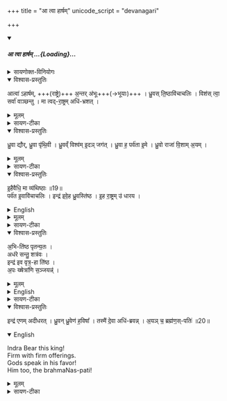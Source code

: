 +++
title = "आ त्वा हार्षम्"
unicode_script = "devanagari"

+++

<div class="js_include" includetitle="false" newlevelforh1="5" unfilled url="/vedAH_yajuH/taittirIyam/brAhmaNam/sarva-prastutiH/2/4/aMshAH/A_tvA_hArSham.md">
<details open><summary><h5>आ त्वा हार्षम् ...{Loading}...</h5></summary>
<div caption="छात्राः, वेदभवनम्, भाग्यनगरे" class="videoEmbed" src="https://youtu.be/cp48mUi6d14"></div>
<details><summary>सायणोक्त-विनियोगः</summary>

20अतः परं राजाभिषेके विनियोज्याः पश्चाप्यनुष्टुभः - आ त्वाऽहार्षमिति ॥
</details>
<details open><summary>विश्वास-प्रस्तुतिः</summary>

आत्वा॑ ऽहार्षम्, +++(राष्ट्रे)+++ अ॒न्तर् अ॑भूः+++(→भूयाः)+++ ।
ध्रु॒वस् ति॒ष्ठावि॑चाचलिः ।
विश॑स् त्वा॒ सर्वा॑ वाञ्छन्तु ।
मा त्वद्-रा॒ष्ट्रम् अधि॑-भ्रशत् ।
</details>
<details><summary>मूलम्</summary>

आत्वा॑ऽहार्षम॒न्तर॑भूः ।
ध्रु॒वस्ति॒ष्ठावि॑चाचलिः ।
विश॑स्त्वा॒ सर्वा॑ वाञ्छन्तु ।
मा त्वद्रा॒ष्ट्रमधि॑भ्रशत् ।
</details>
<details><summary>सायण-टीका</summary>

व्याख्याता 'विष्णोः क्रमोसि' इत्यत्र । पुरोहितो राजानं प्रत्याह - **त्वां** अहं **आहार्षं** स्थानाच्च्युतमाहरामि । आहृतश्च त्वं **अन्तर् अभूः** राष्ट्रस्य मध्ये भव । अविचाचलिः विचालयितुमशक्यः ध्रुवश्च तिष्ठ । विशो राष्ट्रवर्तिन्यः प्रजाः त्वामेव राजानं वाञ्छन्तु राष्ट्रं च त्वत्तो माऽधिभ्रशत् । अधिरत्र पञ्चम्यर्थानुवादी । भ्रष्टं मा मृत् ।।
</details>
<details open><summary>विश्वास-प्रस्तुतिः</summary>

ध्रु॒वा द्यौर्, ध्रु॒वा पृ॑थि॒वी ।
ध्रु॒वव्ँ विश्व॑म् इ॒दञ् जग॑त् ।
ध्रु॒वा ह॒ पर्व॑ता इ॒मे ।
ध्रु॒वो राजा॑ वि॒शाम् अ॒यम् ।
</details>
<details><summary>मूलम्</summary>

ध्रु॒वा द्यौर्ध्रु॒वा पृ॑थि॒वी ।
ध्रु॒वव्ँ विश्व॑मि॒दञ्जग॑त् ।
ध्रु॒वा ह॒ पर्व॑ता इ॒मे ।
ध्रु॒वो राजा॑ वि॒शाम॒यम् ।
</details>
<details><summary>सायण-टीका</summary>

21त्रिषु पादेषु दृष्टान्ताः, चतुर्थो दार्ष्टान्तिकः - ध्रुवेत्यादि ॥ द्यौः पृथिवी च ध्रुवा । इदं च विश्वं ध्रुव जगत् आप्रवाहं नित्यं ध्रुवं, बहुकालावस्थायित्वात् । इमे च पर्वताः ध्रुवाः । अयं च विशां मनुष्याणां राजा ध्रुवः । तुल्ययोगोपमैषां, द्युप्रभृतिविषयो राजा भवत्विति यावत् ॥
</details>
<details open><summary>विश्वास-प्रस्तुतिः</summary>

इ॒हैवैधि॒ मा व्य॑थिष्ठाः ॥19॥  
पर्व॑त इ॒वावि॑चाचलिः ।
इन्द्र॑ इवे॒ह ध्रु॒वस्ति॑ष्ठ ।
इ॒ह रा॒ष्ट्रम् उ॑ धारय ।
</details>
<details><summary>English</summary>

Grow right here, don't be distressed.  
Like a mountain un-fickle.  
Like Indra, stand firm here.  
Bear the nation here.
</details>
<details><summary>मूलम्</summary>

इ॒हैवैधि॒ मा व्य॑थिष्ठाः ॥19॥  
पर्व॑त इ॒वावि॑चाचलिः ।
इन्द्र॑ इवे॒ह ध्रु॒वस्ति॑ष्ठ ।
इ॒ह रा॒ष्ट्रमु॑ धारय ।
</details>
<details><summary>सायण-टीका</summary>

22इहैवैधीति ॥ **इहैव** राष्ट्रे **एधि** राजा भव । **मा व्यथिष्ठाः पर्वत इव अविचाचलिः** अविचलो भव । 'उपसर्गाच्छन्दसि' इति इप्रत्ययः । **इन्द्र इव ध्रुवो** भव । **इह** राजभावे **तिष्ठ** । **राष्ट्रं** च **धारय** । अवधारणे उकारः । राष्ट्रं धारयैव माऽमुचः ॥
</details>
<details open><summary>विश्वास-प्रस्तुतिः</summary>

अ॒भि-ति॑ष्ठ पृतन्य॒तः ।  
अध॑रे सन्तु॒ शत्र॑वः ।  
इन्द्र॑ इव वृत्र॒-हा ति॑ष्ठ ।  
अ॒पः ख्षेत्रा॑णि स॒ञ्जयन्न्॑ ।
</details>
<details><summary>मूलम्</summary>

अ॒भिति॑ष्ठ पृतन्य॒तः ।
अध॑रे सन्तु॒ शत्र॑वः ।
इन्द्र॑ इव वृत्र॒हा ति॑ष्ठ ।
अ॒पः ख्षेत्रा॑णि स॒ञ्जयन्न्॑ ।
</details>
<details><summary>English</summary>

Outflank the assailants.  
Down be the enemies.  
Stand like Indra vRtra-killer.  
Thoroughly winning (their) deeds and lands.
</details>
<details><summary>सायण-टीका</summary>

23अभितिष्ठेति । । पृतन्यतः संग्रामं कर्तुमिच्छतः 'कव्यध्वरपृतनस्यर्चि लोपः' 'शतुरनुमः' इति विभक्तेरुदात्तत्वम् । शत्रवोऽधरे त्वत्तो निकृष्टैश्वर्यबलास्सन्तु । **वृत्रहा** वृत्रस्य हन्ता **इन्द्र इव पृतन्यतोऽभितिष्ठ** । यथा **शत्रूणां अपः** कर्माणि **क्षेत्राणि संजयन्** **वृत्रहेव** शत्रूनाक्राम ॥
</details>
<details open><summary>विश्वास-प्रस्तुतिः</summary>

इन्द्र॑ एणम् अदीधरत् ।
ध्रु॒वन् ध्रु॒वेण॑ ह॒विषा᳚ ।
तस्मै॑ दे॒वा अधि॑-ब्रवन्न् ।
अ॒यञ् च॒ ब्रह्म॑ण॒स्-पतिः॑ ॥20॥
</details>
<details open><summary>English</summary>

Indra Bear this king!  
Firm with firm offerings.  
Gods speak in his favor!  
Him too, the brahmaNas-pati!
</details>
<details><summary>मूलम्</summary>

इन्द्र॑ एणमदीधरत् ।
ध्रु॒वन्ध्रु॒वेण॑ ह॒विषा᳚ ।
तस्मै॑ दे॒वा अधि॑ब्रवन्न् ।
अ॒यञ्च॒ ब्रह्म॑ण॒स्पतिः॑ ॥20॥
</details>
<details><summary>सायण-टीका</summary>

24इन्द्र एणमिति ॥ **इन्द्र एनं** राजानं **अदिधरत्** धारयतु । छान्दसं सांहितिकं णत्वम् । **ध्रुवं** अविचलितैश्वर्यं कृत्वा **ध्रुवेण** नित्येन **हविषा** । किं च - **तस्मै** अस्भै **देवाः अधिब्रवन्** अधिब्रुवन्तु उपरिवदन्तु पक्षपातेन वदन्तु । अयं च ब्रह्मणः कर्मणः पतिरिन्द्रश्च अस्मानधिब्रवीतु ॥

इत्युपहोमभाष्ये द्वितीयोऽनुवाकः ॥
</details>
</details>
</div>
